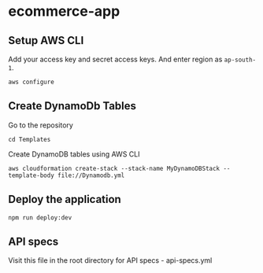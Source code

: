 # ecommerce-app

## Setup AWS CLI
Add your access key and secret access keys. And enter region as `ap-south-1`. 
```
aws configure
```

## Create DynamoDb Tables
Go to the repository
```
cd Templates
```
Create DynamoDB tables using AWS CLI
```
aws cloudformation create-stack --stack-name MyDynamoDBStack --template-body file://Dynamodb.yml
```

## Deploy the application
```
npm run deploy:dev
```

## API specs
Visit this file in the root directory for API specs - api-specs.yml
